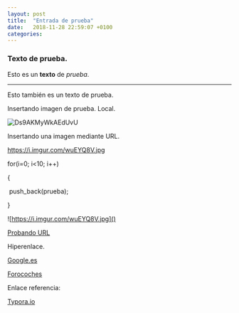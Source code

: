 ```yaml
---
layout: post
title:  "Entrada de prueba"
date:   2018-11-28 22:59:07 +0100
categories: 
---
```

### Texto de prueba.

Esto es un **texto** de *prueba*.

------

Esto también es un texto de prueba.

Insertando imagen de prueba. Local.

![Ds9AKMyWkAEdUvU](C:\Users\Manuel\Downloads\Ds9AKMyWkAEdUvU.jpg)



Insertando una imagen mediante URL.

<img>https://i.imgur.com/wuEYQ8V.jpg</img>

for(i=0; i<10; i++)

{

​	push_back(prueba);

}

![https://i.imgur.com/wuEYQ8V.jpg]()

[Probando URL](https://i.imgur.com/wuEYQ8V.jpg)

Hiperenlace.

[Google.es](http://www.google.es)

[Forocoches](www.forocoches.com "¿Título opcional?")

Enlace referencia:

[Typora.io][Ref]

[Ref]:www.typora.io "Titulo opcional"



[jekyll-docs]: https://jekyllrb.com/docs/home
[jekyll-gh]:   https://github.com/jekyll/jekyll
[jekyll-talk]: https://talk.jekyllrb.com/
